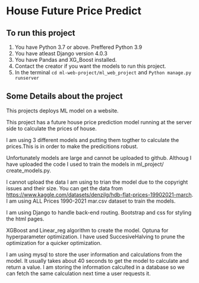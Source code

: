 
# House Future Price Predict


## To run this project

1. You have Python 3.7 or above. Preffered Python 3.9
2. You have atleast Django version 4.0.3
3. You have Pandas and XG_Boost installed.
4. Contact the creator if you want the models to run this project.
5. In the terminal `cd ml-web-project/ml_web_project` and `Python manage.py runserver`

## Some Details about the project

This projects deploys ML model on a website.

This project has a future house price prediction model running at the server side to calculate the prices of house.

I am using 3 different models and putting them togther to calculate the prices.This is in order to make the predicitions robust.

Unfortunately models are large and cannot be uploaded to github. Althoug I have uploaded the code I used to train the models in ml_project/ create_models.py.

I cannot upload the data I am using to trian the model due to the copyright issues and their size. You can get the data from https://www.kaggle.com/datasets/denzilg/hdb-flat-prices-19902021-march. I am using ALL Prices 1990-2021 mar.csv dataset to train the models.

I am using Django to handle back-end routing. Bootstrap and css for styling the html pages.

XGBoost and Linear_reg algorithm to create the model.
Optuna for hyperparameter optimization. I have used SuccesiveHalving to prune the optimization for a quicker optimization. 

I am using mysql to store the user information and calculations from the model.
It usually takes about 40 seconds to get the model to calculate and return a value. I am storing the information calculted in a database so we can fetch the same calculation next time a user requests it.
